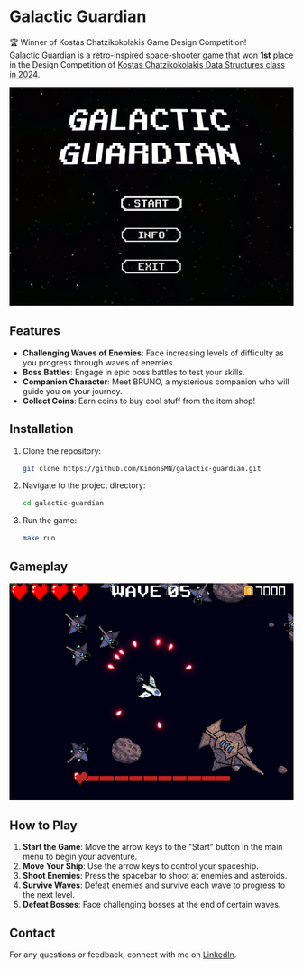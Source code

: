 # Galactic Guardian

🏆 Winner of Kostas Chatzikokolakis Game Design Competition!  
Galactic Guardian is a retro-inspired space-shooter game that won **1st** place in the Design Competition of [Kostas Chatzikokolakis Data Structures class in 2024](https://k08.chatzi.org/projects/competition/).  

![Main Menu](/programs/assets/screenshots/main_menu.png)

## Features

- **Challenging Waves of Enemies**: Face increasing levels of difficulty as you progress through waves of enemies.
- **Boss Battles**: Engage in epic boss battles to test your skills.
- **Companion Character**: Meet BRUNO, a mysterious companion who will guide you on your journey.
- **Collect Coins**: Earn coins to buy cool stuff from the item shop!

## Installation

1. Clone the repository:
   ```sh
   git clone https://github.com/KimonSMN/galactic-guardian.git
   ```
2. Navigate to the project directory:
   ```sh
   cd galactic-guardian
   ```
3. Run the game:

   ```sh
   make run
   ```

## Gameplay

![Main Menu](/programs/assets/screenshots/fight_1.png)

## How to Play

1. **Start the Game**: Move the arrow keys to the "Start" button in the main menu to begin your adventure.
2. **Move Your Ship**: Use the arrow keys to control your spaceship.
3. **Shoot Enemies**: Press the spacebar to shoot at enemies and asteroids.
4. **Survive Waves**: Defeat enemies and survive each wave to progress to the next level.
5. **Defeat Bosses**: Face challenging bosses at the end of certain waves.

## Contact

For any questions or feedback, connect with me on [LinkedIn](https://www.linkedin.com/in/kimon-smirlianos/).
